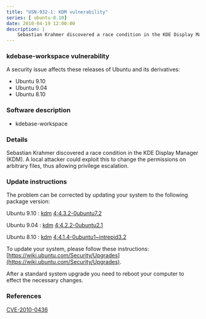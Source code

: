 ```yaml
---
title: "USN-932-1: KDM vulnerability"
series: [ ubuntu-8.10]
date: 2010-04-19 12:00:00
description: |
    Sebastian Krahmer discovered a race condition in the KDE Display Manager (KDM). A local attacker could exploit this to change the permissions on arbitrary files, thus allowing privilege escalation. 
--- 
```

 
### kdebase-workspace vulnerability

A security issue affects these releases of Ubuntu and its derivatives:

* Ubuntu 9.10
* Ubuntu 9.04
* Ubuntu 8.10

### Software description

* kdebase-workspace 

### Details

Sebastian Krahmer discovered a race condition in the KDE Display Manager (KDM). A local attacker could exploit this to change the permissions on arbitrary files, thus allowing privilege escalation. 

### Update instructions

The problem can be corrected by updating your system to the following package version:

Ubuntu 9.10
 : [kdm](https://launchpad.net/ubuntu/+source/kdebase-workspace) <span> [4:4.3.2-0ubuntu7.2](https://launchpad.net/ubuntu/+source/kdebase-workspace/4:4.3.2-0ubuntu7.2) </span> 

Ubuntu 9.04
 : [kdm](https://launchpad.net/ubuntu/+source/kdebase-workspace) <span> [4:4.2.2-0ubuntu2.1](https://launchpad.net/ubuntu/+source/kdebase-workspace/4:4.2.2-0ubuntu2.1) </span> 

Ubuntu 8.10
 : [kdm](https://launchpad.net/ubuntu/+source/kdebase-workspace) <span> [4:4.1.4-0ubuntu1~intrepid3.2](https://launchpad.net/ubuntu/+source/kdebase-workspace/4:4.1.4-0ubuntu1~intrepid3.2) </span> 

To update your system, please follow these instructions: [https://wiki.ubuntu.com/Security/Upgrades](https://wiki.ubuntu.com/Security/Upgrades).

After a standard system upgrade you need to reboot your computer to effect the necessary changes. 

### References

 [CVE-2010-0436](http://people.ubuntu.com/~ubuntu-security/cve/CVE-2010-0436)
 

